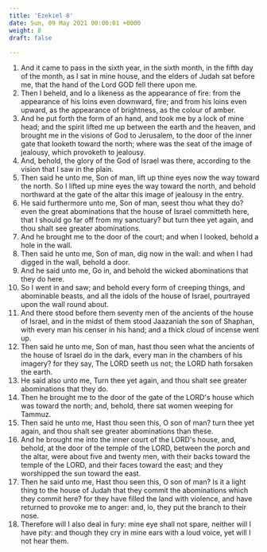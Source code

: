 ```yaml
---
title: 'Ezekiel 8'
date: Sun, 09 May 2021 00:00:01 +0000
weight: 8
draft: false
  
---
```


1. And it came to pass in the sixth year, in the sixth month, in the fifth day of the month, as I sat in mine house, and the elders of Judah sat before me, that the hand of the Lord GOD fell there upon me.
2. Then I beheld, and lo a likeness as the appearance of fire: from the appearance of his loins even downward, fire; and from his loins even upward, as the appearance of brightness, as the colour of amber.
3. And he put forth the form of an hand, and took me by a lock of mine head; and the spirit lifted me up between the earth and the heaven, and brought me in the visions of God to Jerusalem, to the door of the inner gate that looketh toward the north; where was the seat of the image of jealousy, which provoketh to jealousy.
4. And, behold, the glory of the God of Israel was there, according to the vision that I saw in the plain.
5. Then said he unto me, Son of man, lift up thine eyes now the way toward the north. So I lifted up mine eyes the way toward the north, and behold northward at the gate of the altar this image of jealousy in the entry.
6. He said furthermore unto me, Son of man, seest thou what they do? even the great abominations that the house of Israel committeth here, that I should go far off from my sanctuary? but turn thee yet again, and thou shalt see greater abominations.
7. And he brought me to the door of the court; and when I looked, behold a hole in the wall.
8. Then said he unto me, Son of man, dig now in the wall: and when I had digged in the wall, behold a door.
9. And he said unto me, Go in, and behold the wicked abominations that they do here.
10. So I went in and saw; and behold every form of creeping things, and abominable beasts, and all the idols of the house of Israel, pourtrayed upon the wall round about.
11. And there stood before them seventy men of the ancients of the house of Israel, and in the midst of them stood Jaazaniah the son of Shaphan, with every man his censer in his hand; and a thick cloud of incense went up.
12. Then said he unto me, Son of man, hast thou seen what the ancients of the house of Israel do in the dark, every man in the chambers of his imagery? for they say, The LORD seeth us not; the LORD hath forsaken the earth.
13. He said also unto me, Turn thee yet again, and thou shalt see greater abominations that they do.
14. Then he brought me to the door of the gate of the LORD's house which was toward the north; and, behold, there sat women weeping for Tammuz.
15. Then said he unto me, Hast thou seen this, O son of man? turn thee yet again, and thou shalt see greater abominations than these.
16. And he brought me into the inner court of the LORD's house, and, behold, at the door of the temple of the LORD, between the porch and the altar, were about five and twenty men, with their backs toward the temple of the LORD, and their faces toward the east; and they worshipped the sun toward the east.
17. Then he said unto me, Hast thou seen this, O son of man? Is it a light thing to the house of Judah that they commit the abominations which they commit here? for they have filled the land with violence, and have returned to provoke me to anger: and, lo, they put the branch to their nose.
18. Therefore will I also deal in fury: mine eye shall not spare, neither will I have pity: and though they cry in mine ears with a loud voice, yet will I not hear them.
